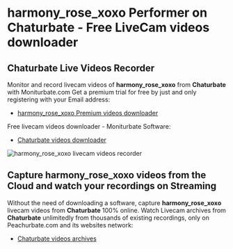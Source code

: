 # harmony_rose_xoxo Performer on Chaturbate - Free LiveCam videos downloader

## Chaturbate Live Videos Recorder

Monitor and record livecam videos of **harmony_rose_xoxo** from **Chaturbate** with Moniturbate.com
Get a premium trial for free by just and only registering with your Email address:
* [harmony_rose_xoxo Premium videos downloader](https://moniturbate.com/request-demo-licence-key.html)

Free livecam videos downloader - Moniturbate Software:
* [Chaturbate videos downloader](https://moniturbate.com/moniturbate-download-software.html)

![harmony_rose_xoxo livecam videos recorder](https://peachurnet.com/templates/moniturbate-software.png)


## Capture harmony_rose_xoxo videos from the Cloud and watch your recordings on Streaming

Without the need of downloading a software, capture **harmony_rose_xoxo** livecam videos from **Chaturbate** 100% online.
Watch Livecam archives from **Chaturbate** unlimitedly from thousands of existing recordings, only on Peachurbate.com and its websites network:
* [Chaturbate videos archives](https://peachurnet.com/)
